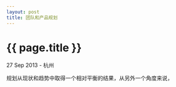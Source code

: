 ```yaml
---
layout: post
title: 团队和产品规划
---
```


{{ page.title }}
================

<p class="meta">27 Sep 2013 - 杭州</p>

规划从现状和趋势中取得一个相对平衡的结果，从另外一个角度来说，
